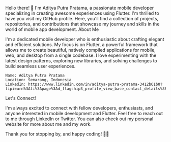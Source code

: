 Hello there! 👋 I'm Aditya Putra Pratama, a passionate mobile developer specializing in creating awesome experiences using Flutter. I'm thrilled to have you visit my GitHub profile. Here, you'll find a collection of projects, repositories, and contributions that showcase my journey and skills in the world of mobile app development.
About Me

I'm a dedicated mobile developer who is enthusiastic about crafting elegant and efficient solutions. My focus is on Flutter, a powerful framework that allows me to create beautiful, natively compiled applications for mobile, web, and desktop from a single codebase. I love experimenting with the latest design patterns, exploring new libraries, and solving challenges to build seamless user experiences.

    Name: Aditya Putra Pratama
    Location: Semarang, Indonesia
    LinkedIn: https://www.linkedin.com/in/aditya-putra-pratama-3412b61b0?lipi=urn%3Ali%3Apage%3Ad_flagship3_profile_view_base_contact_details%3BCXJ6wddbTUCDiVXf91WVcQ%3D%3D


Let's Connect!

I'm always excited to connect with fellow developers, enthusiasts, and anyone interested in mobile development and Flutter. Feel free to reach out to me through LinkedIn or Twitter. You can also check out my personal website for more about me and my work.

Thank you for stopping by, and happy coding! 🚀📱
